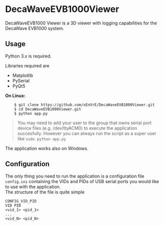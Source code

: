 # DecaWaveEVB1000Viewer
DecaWaveEVB1000 Viewer is a 3D viewer with logging capabilities for the DecaWave EVB1000 system.

Usage
------------
Python 3.x is required.

Libraries required are
 * Matplotlib
 * PySerial
 * PyQt5

**On Linux:**
```
    $ git clone https://github.com/xEnVrE/DecaWaveEVB1000Viewer.git
    $ cd DecaWaveEVB1000Viewer.git
    $ python app.py
```
> You may need to add your user to the group that owns serial port device files  (e.g. /dev/ttyACM0) to 
     execute the application succesfully. However you can always run the script as a super user like
     ```
     sudo python app.py
     ```

The application works also on Windows.
  
Configuration
-------------
The only thing you need to run the application is a configuration file `config.ini` containing the VIDs and PIDs of
USB serial ports you would like to use with the application.  
The structure of the file is quite simple
```
CONFIG_VID_PID
VID PID
<vid_1> <pid_1>
...
<vid_N> <pid_N>
```
